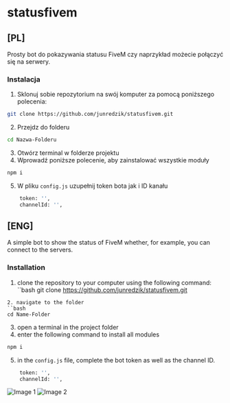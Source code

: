 # statusfivem
## [PL]
Prosty bot do pokazywania statusu FiveM czy naprzykład możecie połączyć się na serwery.

### Instalacja

1. Sklonuj sobie repozytorium na swój komputer za pomocą poniższego polecenia:
```bash
git clone https://github.com/junredzik/statusfivem.git
```
2. Przejdz do folderu
```bash
cd Nazwa-Folderu
```
3. Otwórz terminal w folderze projektu
4. Wprowadź poniższe polecenie, aby zainstalować wszystkie moduły
```bash
npm i 
```

5. W pliku `config.js` uzupełnij token bota jak i ID kanału
```bash
    token: '',
    channelId: '', 
``` 



## [ENG]
A simple bot to show the status of FiveM whether, for example, you can connect to the servers.

### Installation
1. clone the repository to your computer using the following command:
``bash
git clone https://github.com/junredzik/statusfivem.git
```
2. navigate to the folder
``bash
cd Name-Folder
```
3. open a terminal in the project folder
4. enter the following command to install all modules
```bash
npm i 
```

5. in the `config.js` file, complete the bot token as well as the channel ID.
```bash
    token: '',
    channelId: '', 
``` 

![Image 1](https://i.imgur.com/nFqVaKG.png)
![Image 2](https://i.imgur.com/KYvgS1f.png)
